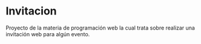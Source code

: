 # Invitacion
Proyecto de la materia de programación web la cual trata sobre realizar una invitación web para algún evento.

